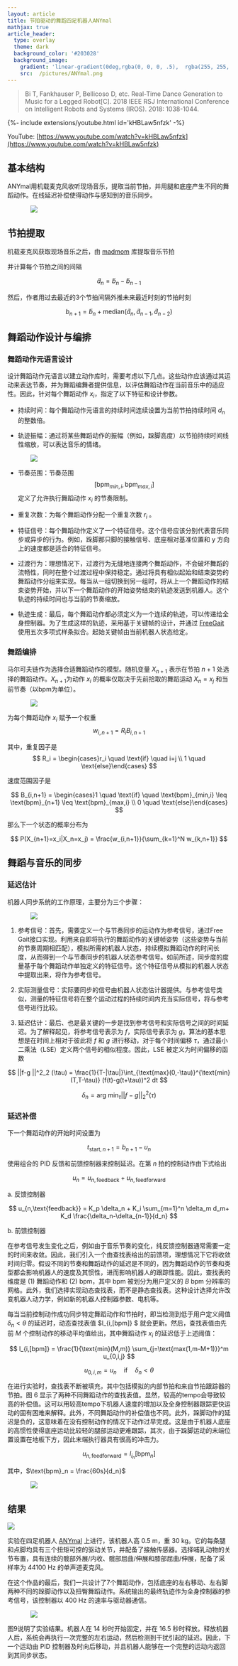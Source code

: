 ```yaml
---
layout: article
title: 节拍驱动的舞蹈四足机器人ANYmal
mathjax: true
article_header:
  type: overlay
  theme: dark
  background_color: '#203028'
  background_image:
    gradient: 'linear-gradient(0deg,rgba(0, 0, 0, .5),  rgba(255, 255, 255 , .0))'
    src:  /pictures/ANYmal.png
---
```




> Bi T, Fankhauser P, Bellicoso D, etc. Real-Time Dance Generation to Music for a Legged Robot[C]. 2018 IEEE RSJ International Conference on Intelligent Robots and Systems (IROS). 2018: 1038-1044.


<!-- <img src=/pictures/ANYmal.png width=400> -->

<div>{%- include extensions/youtube.html id='kHBLaw5nfzk' -%}</div>

YouTube: [https://www.youtube.com/watch?v=kHBLaw5nfzk](https://www.youtube.com/watch?v=kHBLaw5nfzk)

<style>
    .mystyle {
        margin: 50px 0 0 0;
        width: 400px;
        display: block;
        margin: 0 auto;
    }
</style>



## 基本结构
ANYmal用机载麦克风收听现场音乐，提取当前节拍，并用腿和底座产生不同的舞蹈动作。在线延迟补偿使得动作与感知到的音乐同步。
<div class="mystyle">
    <img src="/pictures/ANYmalStructure.png">
</div>


## 节拍提取

机载麦克风获取现场音乐之后，由 [madmom](https://github.com/CPJKU/madmom) 库提取音乐节拍 


并计算每个节拍之间的间隔 

$$\tilde{d}_{n} = \tilde{b}_n-\tilde{b}_{n-1}$$


然后，作者用过去最近的3个节拍间隔外推未来最近时刻的节拍时刻

$$
b_{n+1} = \tilde{b}_n + \text{median}(\tilde{d}_n,\tilde{d}_{n-1},\tilde{d}_{n-2})
$$


## 舞蹈动作设计与编排

### 舞蹈动作元语言设计

设计舞蹈动作元语言以建立动作库时，需要考虑以下几点。这些动作应该通过其运动来表达节奏，并为舞蹈编舞者提供信息，以评估舞蹈动作在当前音乐中的适应性。因此，针对每个舞蹈动作 $x_i$，指定了以下特征和设计参数。

- 持续时间：每个舞蹈动作元语言的持续时间连续设置为当前节拍持续时间 $d_n$ 的整数倍。

- 轨迹振幅：通过将某些舞蹈动作的振幅（例如，跺脚高度）以节拍持续时间线性缩放，可以表达音乐的情绪。

<div class="mystyle">
    <img src="/pictures/freeGaid.png">
</div>

- 节奏范围：节奏范围 $$ [\text{bpm}_{min,i}, \text{bpm}_{max,i}] $$ 定义了允许执行舞蹈动作 $x_i$ 的节奏限制。

- 重复次数：为每个舞蹈动作分配一个重复次数 $r_i$ 。

- 特征信号：每个舞蹈动作定义了一个特征信号。这个信号应该分别代表音乐同步或异步的行为。例如，跺脚那只脚的接触信号、底座相对基准位置和 y 方向上的速度都是适合的特征信号。

- 过渡行为：理想情况下，过渡行为无缝地连接两个舞蹈动作，不会破坏舞蹈的流畅性，同时在整个过渡过程中保持稳定。通过将具有相似起始和结束姿势的舞蹈动作分组来实现。每当从一组切换到另一组时，将从上一个舞蹈动作的结束姿势开始，并以下一个舞蹈动作的开始姿势结束的轨迹发送到机器人。这个轨迹的持续时间也与当前的节奏缩放。


- 轨迹生成：最后，每个舞蹈动作都必须定义为一个连续的轨迹，可以传递给全身控制器。为了生成这样的轨迹，采用基于关键帧的设计，并通过 [FreeGait](https://www.researchgate.net/publication/312111333_Free_Gait_-_An_architecture_for_the_versatile_control_of_legged_robots) 使用五次多项式样条拟合。起始关键帧由当前机器人状态给定。



### 舞蹈编排




马尔可夫链作为选择合适舞蹈动作的模型。随机变量 $X_{n+1}$ 表示在节拍 $n+1$ 处选择的舞蹈动作。$X_{n+1}$为动作 $x_i$ 的概率仅取决于先前拾取的舞蹈运动 $X_n=x_j$ 和当前节奏（以bpm为单位）。

<div class="mystyle">
    <img src="/pictures/AMYalMarkovDanceSelection.png">
</div>

为每个舞蹈动作 $x_i$ 赋予一个权重
$$
w_{i,n+1} = R_i B_{i,n+1}
$$

其中，重复因子是
$$
R_i = \begin{cases}r_i \quad \text{if} \quad i=j \\ 1 \quad \text{else}\end{cases}
$$

速度范围因子是

$$
B_{i,n+1} = \begin{cases}1 \quad \text{if} \quad \text{bpm}_{min,i} \leq \text{bpm}_{n+1} \leq \text{bpm}_{max,i} \\ 0 \quad \text{else}\end{cases}
$$

那么下一个状态的概率分布为

$$
P(X_{n+1}=x_i|X_n=x_j) = \frac{w_{i,n+1}}{\sum_{k=1}^N w_{k,n+1}}
$$







## 舞蹈与音乐的同步


### 延迟估计

机器人同步系统的工作原理，主要分为三个步骤：

<div class="mystyle">
    <img src="/pictures/AMYmalDelayCompensation.png">
</div>

1. 参考信号：首先，需要定义一个与节奏同步的运动作为参考信号，通过Free Gait接口实现。利用来自即将执行的舞蹈动作的关键帧姿势（这些姿势与当前的节奏周期相匹配），模拟所需的机器人状态，持续模拟舞蹈动作的时间长度，从而得到一个与节奏同步的机器人状态参考信号。如前所述，同步度的度量基于每个舞蹈动作单独定义的特征信号。这个特征信号从模拟的机器人状态中提取出来，将作为参考信号。

2. 实际测量信号：实际要同步的信号由机器人状态估计器提供。与参考信号类似，测量的特征信号将在整个运动过程的持续时间内充当实际信号，将与参考信号进行比较。

3. 延迟估计：最后、也是最关键的一步是找到参考信号和实际信号之间的时间延迟。为了解释起见，将参考信号表示为 $f$，实际信号表示为 $g$。算法的基本思想是在时间上相对于彼此将 $f$ 和 $g$ 进行移动，对于每个时间偏移 $\tau$，通过最小二乘法（LSE）定义两个信号的相似程度。因此，LSE 被定义为时间偏移的函数

$$
||f-g ||^2_2 (\tau) = \frac{1}{T-|\tau|}\int_{\text{max}(0,-\tau)}^{\text{min}(T,T-\tau)} (f(t)-g(t+\tau))^2 dt
$$

$$
\delta_n=\text{arg min}_{\tau}|| f-g ||^2_2 (\tau)
$$





### 延迟补偿


下一个舞蹈动作的开始时间设置为

$$
t_{\text{start},n+1}= b_{n+1} - u_n                     
$$

使用组合的 PID 反馈和前馈控制器来控制延迟。在第 $n$ 拍的控制动作由下式给出

$$
u_n = u_{n,\text{feedback}} + u_{n,\text{feedforward}}
$$


a. 反馈控制器

$$
u_{n,\text{feedback}} = K_p \delta_n + K_i \sum_{m=1}^n \delta_m d_m+ K_d \frac{\delta_n-\delta_{n-1}}{d_n}
$$


b. 前馈控制器

在参考信号发生变化之后，例如由于音乐节奏的变化，纯反馈控制器通常需要一定的时间来收敛。因此，我们引入一个由查找表给出的前馈项，理想情况下它将收敛时间归零。假设不同的节奏和舞蹈动作的延迟是不同的，因为舞蹈动作的节奏和类型都会影响机器人的速度及其惯性，进而影响机器人的跟踪性能。因此，查找表的维度是 (1) 舞蹈动作和 (2) bpm，其中 bpm 被划分为用户定义的 $B$ bpm 分辨率的网格。此外，我们选择实现动态查找表，而不是静态查找表。这种设计选择允许改变机器人动力学，例如新的机器人控制器参数、电机等。

每当当前控制动作成功同步特定舞蹈动作和节拍时，即当检测到低于用户定义阈值 $\delta_n < \theta$ 的延迟时，动态查找表值 $l_{i,[bpm]} $ 就会更新。然后，查找表值由先前 $M$ 个控制动作的移动平均值给出，其中舞蹈动作 $x_i$ 的延迟低于上述阈值：

$$
l_{i,[bpm]} = \frac{1}{\text{min}(M,m)} \sum_{j=\text{max(1,m-M+1)}}^m u_{0,i,j}
$$

$$
u_{0,i,m} = u_n \quad \text{if} \quad \delta_n < \theta
$$

在进行实验时，查找表不断被填充，其中包括模拟的内部节拍和来自节拍跟踪器的节拍。图 6 显示了两种不同舞蹈动作的查找表值。显然，较高的tempo会导致较高的补偿值。这可以用较高tempo下机器人速度的增加以及全身控制器跟踪更快运动的固有困难来解释。此外，不同舞蹈动作的补偿值也不同。此外，跺脚动作的延迟是负的，这意味着在没有控制动作的情况下动作过早完成。这是由于机器人底座的高惯性使得底座运动比较轻的腿部运动更难跟踪，其次，由于跺脚运动的末端位置设置在地板下方，因此末端执行器具有很高的冲击力。


$$
u_{n,\text{feedforward}} = l_{i_n}[\text{bpm}_n]
$$

其中，$\text{bpm}_n = \frac{60s}{d_n}$

<div class="mystyle">
    <img src="/pictures/ANYmalDelay.png">
</div>




## 结果

<div width = 800px>
    <img src="/pictures/ANYmalControl.png" >
</div>

实验在四足机器人 [ANYmal](https://www.researchgate.net/publication/311758153_ANYmal_-_a_highly_mobile_and_dynamic_quadrupedal_robot) 上进行，该机器人高 0.5 m，重 30 kg。它的每条腿和点脚均具有三个扭矩可控的驱动关节，并配备了接触传感器。选择哺乳动物的关节布置，具有连续的髋部外展/内收、髋部屈曲/伸展和膝部屈曲/伸展，配备了采样率为 44100 Hz 的单声道麦克风。

在这个作品的最后，我们一共设计了7个舞蹈动作，包括底座的左右移动、左右脚两种不同的跺脚动作以及扭臀舞蹈动作。系统输出的最终轨迹作为全身控制器的参考信号，该控制器以 400 Hz 的速率与驱动器通信。


<div class="mystyle">
    <img src="/pictures/ANYmalExternalDisturbances.png">
</div>

图9说明了实验结果。机器人在 14 秒时开始固定，并在 16.5 秒时释放。释放机器人后，系统会再执行一次完整的左右运动，然后检测到干扰引起的延迟。因此，下一个运动由 PID 控制器及时向后移动，并且机器人能够在一个完整的运动内返回到其同步状态。